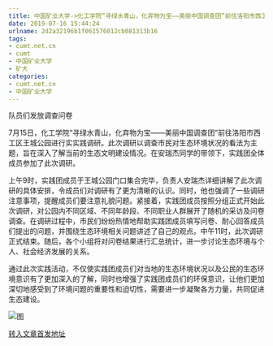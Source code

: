 ```yaml
---
title: 中国矿业大学->化工学院“寻绿水青山，化弃物为宝——美丽中国调查团”前往洛阳市西工区开展实践调研 | cumt.net.cn
date: 2019-07-16 15:44:24
urlname: 2d2a32196b1f061576012cb081313b16
tags: 
- cumt.net.cn
- cumt
- 中国矿业大学
- 矿大
categories:
- cumt.net.cn
- 中国矿业大学
---
```



队员们发放调查问卷

7月15日，化工学院“寻绿水青山，化弃物为宝——美丽中国调查团”前往洛阳市西工区王城公园进行实实践调研。此次调研以调查市民对生态环境状况的看法为主题，旨在深入了解当前的生态文明建设情况。在安瑞杰同学的带领下，实践团全体成员参加了此次调研。

上午9时，实践团成员于王城公园门口集合完毕，负责人安瑞杰详细讲解了此次调研的具体安排，令成员们对调研有了更为清晰的认识。同时，他也强调了一些调研注意事项，提醒成员们要注意礼貌问题。紧接着，实践团成员按照分组正式开始此次调研，对公园内不同区域、不同年龄段、不同职业人群展开了随机的采访及问卷调查。在调研过程中，市民们纷纷热情地帮助实践团成员填写问卷、耐心回答成员们提出的问题，并围绕生态环境相关问题讲述了自己的观点。中午11时，此次调研正式结束。随后，各个小组将对问卷结果进行汇总统计，进一步讨论生态环境与个人、社会经济发展的关系。

通过此次实践活动，不仅使实践团成员们对当地的生态环境状况以及公民的生态环境意识有了更加深入的了解，同时也增强了实践团成员们的环保意识，让他们更加深切地感受到了环境问题的重要性和迫切性，需要进一步凝聚各方力量，共同促进生态建设。



![图](http://xwzx.cumt.edu.cn/_upload/article/images/8e/21/3094cd1a4a0db3c09b44d0466d4a/0074f17d-2e30-481c-aa3e-627ce7eccef6.jpg)

[转入文章首发地址](http://xwzx.cumt.edu.cn/22/2b/c523a533035/page.htm)